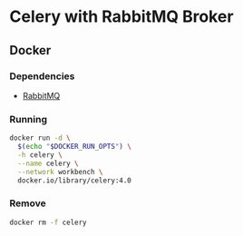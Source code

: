 # Celery with RabbitMQ Broker

## Docker

### Dependencies

- [RabbitMQ](/rabbitmq.md#docker)

### Running

```sh
docker run -d \
  $(echo "$DOCKER_RUN_OPTS") \
  -h celery \
  --name celery \
  --network workbench \
  docker.io/library/celery:4.0
```

### Remove

```sh
docker rm -f celery
```
